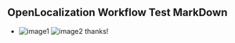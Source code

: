 ## OpenLocalization Workflow Test MarkDown
* ![image1](.\878fdba2-d11e-4ffc-934c-fff6a84c7e31.PNG)   ![image2](.\8cd1c899-9b63-4747-9b59-941d8cc38c47.png) 
thanks!
